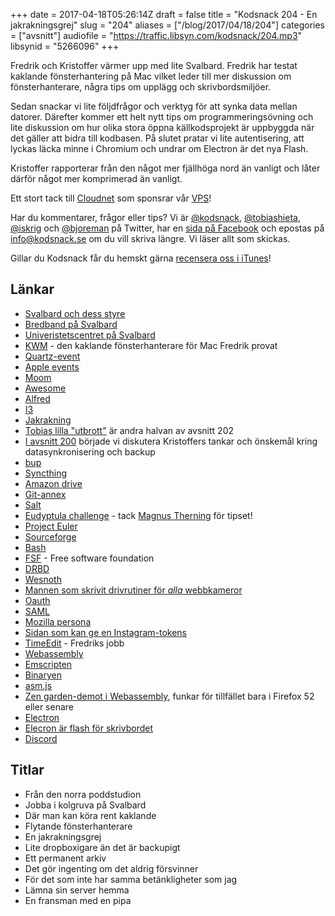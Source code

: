 +++
date = 2017-04-18T05:26:14Z
draft = false
title = "Kodsnack 204 - En jakrakningsgrej"
slug = "204"
aliases = ["/blog/2017/04/18/204"]
categories = ["avsnitt"]
audiofile = "https://traffic.libsyn.com/kodsnack/204.mp3"
libsynid = "5266096"
+++

Fredrik och Kristoffer värmer upp med lite Svalbard. Fredrik har testat kaklande fönsterhantering på Mac vilket leder till mer diskussion om fönsterhanterare, några tips om upplägg och skrivbordsmiljöer.

Sedan snackar vi lite följdfrågor och verktyg för att synka data mellan datorer. Därefter kommer ett helt nytt tips om programmeringsövning och lite diskussion om hur olika stora öppna källkodsprojekt är uppbyggda när det gäller att bidra till kodbasen. På slutet pratar vi lite autentisering, att lyckas läcka minne i Chromium och undrar om Electron är det nya Flash.

Kristoffer rapporterar från den något mer fjällhöga nord än vanligt och låter därför något mer komprimerad än vanligt.

Ett stort tack till [Cloudnet](http://www.cloudnet.se) som sponsrar vår [VPS](http://en.wikipedia.org/wiki/Virtual_private_server)!

Har du kommentarer, frågor eller tips? Vi är [@kodsnack](https://www.twitter.com/kodsnack), [@tobiashieta](https://www.twitter.com/tobiashieta), [@iskrig](https://www.twitter.com/iskrig) och [@bjoreman](https://www.twitter.com/bjoreman) på Twitter, har en [sida på Facebook](https://www.facebook.com/kodsnack) och epostas på [info@kodsnack.se](mailto:info@kodsnack.se) om du vill skriva längre. Vi läser allt som skickas.

Gillar du Kodsnack får du hemskt gärna [recensera oss i iTunes](http://itunes.apple.com/se/podcast/kodsnack/id561631498?l=en)!

## Länkar ##
* [Svalbard och dess styre](https://en.wikipedia.org/wiki/Svalbard)
* [Bredband på Svalbard](http://gizmodo.com/why-one-of-worlds-most-remote-places-has-the-fastest-i-1556126257)
* [Univeristetscentret på Svalbard](http://www.unis.no/)
* [KWM](https://koekeishiya.github.io/kwm/)  - den kaklande fönsterhanterare för Mac Fredrik provat
* [Quartz-event](https://developer.apple.com/reference/coregraphics/quartz_event_services)
* [Apple events](https://en.wikipedia.org/wiki/Apple_event)
* [Moom](https://manytricks.com/moom/)
* [Awesome](https://awesomewm.org/)
* [Alfred](https://www.alfredapp.com/)
* [I3](https://i3wm.org/)
* [Jakrakning](https://en.wiktionary.org/wiki/yak_shaving)
* [Tobias lilla "utbrott"](https://kodsnack.se/202/) är andra halvan av avsnitt 202
* [I avsnitt 200](https://kodsnack.se/200/) började vi diskutera Kristoffers tankar och önskemål kring datasynkronisering och backup
* [bup](https://bup.github.io/)
* [Syncthing](https://syncthing.net/)
* [Amazon drive](https://en.wikipedia.org/wiki/Amazon_Drive)
* [Git-annex](https://en.wikipedia.org/wiki/Git-annex)
* [Salt](https://saltstack.com/)
* [Eudyptula challenge](https://lwn.net/Articles/599231/) - tack [Magnus Therning](https://twitter.com/magthe) för tipset!
* [Project Euler](https://projecteuler.net/)
* [Sourceforge](https://en.wikipedia.org/wiki/SourceForge)
* [Bash](https://en.wikipedia.org/wiki/Bash_%28Unix_shell%29)
* [FSF](http://www.fsf.org/) - Free software foundation
* [DRBD](https://en.wikipedia.org/wiki/Distributed_Replicated_Block_Device)
* [Wesnoth](https://www.wesnoth.org/)
* [Mannen som skrivit drivrutiner för *alla* webbkameror](http://gizmodo.com/257458/linux-lovin-frenchman-writes-235-webcam-drivers-for-some-reason)
* [Oauth](https://en.wikipedia.org/wiki/OAuth)
* [SAML](https://en.wikipedia.org/wiki/Security_Assertion_Markup_Language)
* [Mozilla persona](https://en.wikipedia.org/wiki/Mozilla_Persona)
* [Sidan som kan ge en Instagram-tokens](http://instagram.pixelunion.net/)
* [TimeEdit](http://www.timeedit.com/) - Fredriks jobb
* [Webassembly](https://en.wikipedia.org/wiki/WebAssembly)
* [Emscripten](http://kripken.github.io/emscripten-site/)
* [Binaryen](https://github.com/WebAssembly/binaryen)
* [asm.js](https://en.wikipedia.org/wiki/Asm.js)
* [Zen garden-demot i Webassembly](https://medium.com/mozilla-tech/why-webassembly-is-a-game-changer-for-the-web-and-a-source-of-pride-for-mozilla-and-firefox-dda80e4c43cb), funkar för tillfället bara i Firefox 52 eller senare
* [Electron](https://en.wikipedia.org/wiki/Electron_%28software_framework%29)
* [Elecron är flash för skrivbordet](https://josephg.com/blog/electron-is-flash-for-the-desktop/)
* [Discord](https://en.wikipedia.org/wiki/Discord_%28software%29)

## Titlar ##
* Från den norra poddstudion
* Jobba i kolgruva på Svalbard
* Där man kan köra rent kaklande
* Flytande fönsterhanterare
* En jakrakningsgrej
* Lite dropboxigare än det är backupigt
* Ett permanent arkiv
* Det gör ingenting om det aldrig försvinner
* För det som inte har samma betänkligheter som jag
* Lämna sin server hemma
* En fransman med en pipa